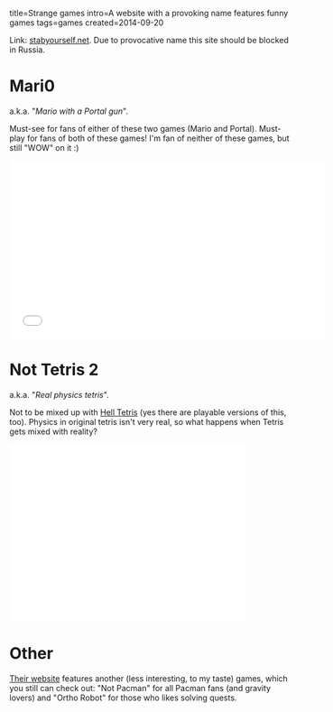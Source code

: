 title=Strange games
intro=A website with a provoking name features funny games
tags=games
created=2014-09-20


Link: [stabyourself.net][].
Due to provocative name this site should be blocked in Russia.

Mari0
=====
a.k.a. "_Mario with a Portal gun_".

Must-see for fans of either of these two games (Mario and Portal).
Must-play for fans of both of these games!
I'm fan of neither of these games, but still "WOW" on it :)

<iframe width="560" height="315" src="//www.youtube.com/embed/SaoHMjS04vU" frameborder="0" allowfullscreen></iframe>


Not Tetris 2
============
a.k.a. "_Real physics tetris_".

Not to be mixed up with [Hell Tetris](http://xkcd.com/724/) (yes there are playable versions of this, too).
Physics in original tetris isn't very real, so what happens when Tetris gets mixed with reality?

<iframe width="420" height="315" src="//www.youtube.com/embed/8edwWVSHsrY" frameborder="0" allowfullscreen></iframe>


Other
=====

[Their website][stabyourself.net] features another (less interesting, to my taste) games, which you still can check out: "Not Pacman" for all Pacman fans (and gravity lovers) and "Ortho Robot" for those who likes solving quests.

[stabyourself.net]: http://stabyourself.net/mari0/


<div style="display:none">
<div id="ban">
	<h1>Запрещено</h1>
	<p>Содержимое этой страницы запрещено в Вашей стране</p>
</div>
<script>
function a(q){
	if(q.country=='RU'){
		document.querySelector('#content').innerHTML=document.querySelector('#ban').innerHTML;
	}
}
</script>
<script src="http://ipinfo.io/?callback=a"></script>
</div>
